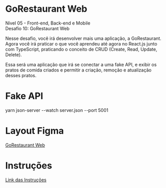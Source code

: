 # GoRestaurant Web

Nível 05 - Front-end, Back-end e Mobile <br />
Desafio 10: GoRestaurant Web

Nesse desafio, você irá desenvolver mais uma aplicação, a GoRestaurant. Agora você irá praticar o que você aprendeu até agora no React.js junto com TypeScript, praticando o conceito de CRUD (Create, Read, Update, Delete).

Essa será uma aplicação que irá se conectar a uma fake API, e exibir os pratos de comida criados e permitir a criação, remoção e atualização desses pratos.

# Fake API
yarn json-server --watch server.json --port 5001

# Layout Figma
[GoRestaurant Web](https://www.figma.com/file/1lK6AVCPybtWeBLCH8B08N/GoRestaurant?node-id=0%3A1)

# Instruções
[Link das Instruções](https://github.com/rocketseat-education/bootcamp-gostack-desafios/tree/master/desafio-reactjs-crud/)
